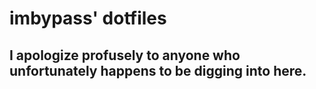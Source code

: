 # imbypass' dotfiles

## I apologize profusely to anyone who unfortunately happens to be digging into here.
